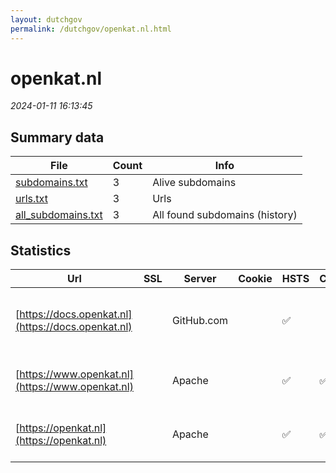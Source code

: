 ```yaml
---
layout: dutchgov
permalink: /dutchgov/openkat.nl.html
---
```



# openkat.nl
*2024-01-11 16:13:45*
## Summary data


| File       | Count | Info |
|------------|-------|------|
|[subdomains.txt](/data/openkat.nl/subdomains.txt)|3|Alive subdomains|
|[urls.txt](/data/openkat.nl/urls.txt)|3|Urls|
|[all_subdomains.txt](/data/openkat.nl/all_subdomains.txt)|3|All found subdomains (history)|


## Statistics


| Url | SSL | Server | Cookie | HSTS | CSP | XFO | XXP | RP | Tech |Title |
|------------|-------|------|------|------|------|------|------|------|------|------|
|[https://docs.openkat.nl](https://docs.openkat.nl)| |GitHub.com| |:white_check_mark: | | | | :white_check_mark: |Fastly GitHub Pages HSTS Varnish|Welcome to the O...|
|[https://www.openkat.nl](https://www.openkat.nl)| |Apache| |:white_check_mark: | :white_check_mark:| :white_check_mark: | | :white_check_mark: |Apache HTTP Server HSTS|301 Moved Perman...|
|[https://openkat.nl](https://openkat.nl)| |Apache| |:white_check_mark: | :white_check_mark:| :white_check_mark: | | :white_check_mark: |Apache HTTP Server HSTS|OpenKat Kwetsbaa...|